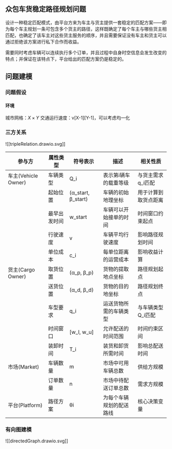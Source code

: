 ## 众包车货稳定路径规划问题
设计一种稳定匹配模式，由平台方来为车主与货主提供一套稳定的匹配方案——即为每个车主规划一条可包含多个货主的路径，这样既确定了每个车主与哪些货主相匹配，也确定了该车主对这些货主服务的顺序，并且需要保证没有车主和货主可以通过拒绝该方案进行私下合作而收益。

需要同时考虑车辆可以连续执行多个订单，并且过程中自身时空信息会发生改变的特点；并保证在该特点下，平台给出的匹配方案仍是稳定的。
## 问题建模
### 问题假设
#### 环境
城市网格：$X\times Y$
交通运行速度：$\text{v[X-1][Y-1]}$，可以考虑均一化

### 三方关系
![[tripleRelation.drawio.svg]]

| 参与方               | 属性类型   | 符号表示               | 描述           | 相关性质       |
| ----------------- | ------ | ------------------ | ------------ | ---------- |
| 车主(Vehicle Owner) | 车辆类型   | Q_i                | 表示第i辆车的载重等级  | 与货主需求q_i匹配 |
|                   | 起始位置   | (α_start, β_start) | 车辆的初始地理坐标    | 用于计算到取货点距离 |
|                   | 最早出发时间 | w_start            | 车辆可以开始接单的时间  | 时间窗口约束起点   |
|                   | 行驶速度   | v                  | 车辆平均行驶速度     | 影响路径规划时间   |
|                   | 单位成本   | c_i                | 每单位距离的运营成本   | 影响收益计算     |
| 货主(Cargo Owner)   | 取货位置   | (α_p, β_p)         | 货物的提取地点坐标    | 路径规划起点     |
|                   | 送货位置   | (α_d, β_d)         | 货物的目的地坐标     | 路径规划终点     |
|                   | 车型要求   | q_i                | 运送货物所需的车辆类型  | 与车辆类型Q_i匹配 |
|                   | 时间窗口   | [w_l, w_u]         | 允许配送的时间范围    | 时间约束区间     |
|                   | 装卸时间   | T_i                | 装货和卸货所需时间    | 影响总配送时间    |
| 市场(Market)        | 车辆数量   | m                  | 市场中可用车辆总数    | 供给方规模      |
|                   | 订单数量   | n                  | 市场中待配送订单总数   | 需求方规模      |
| 平台(Platform)      | 路径方案   | θi                 | 为每个车辆规划的配送路线 | 核心决策变量     |
### 有向图建模
![[directedGraph.drawio.svg]]

